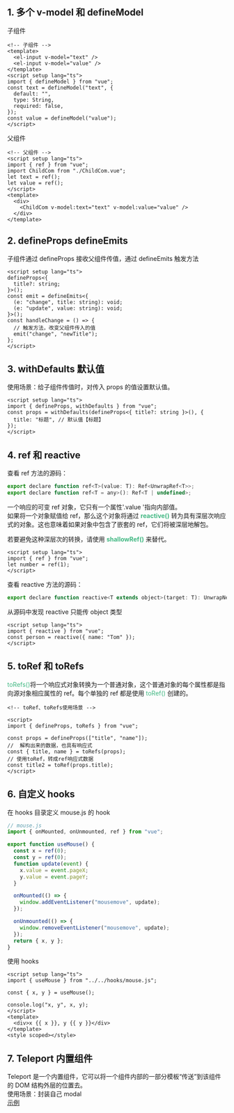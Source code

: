 ## 1. 多个 v-model 和 defineModel

子组件

```vue
<!-- 子组件 -->
<template>
  <el-input v-model="text" />
  <el-input v-model="value" />
</template>
<script setup lang="ts">
import { defineModel } from "vue";
const text = defineModel("text", {
  default: "",
  type: String,
  required: false,
});
const value = defineModel("value");
</script>
```

父组件

```vue
<!-- 父组件 -->
<script setup lang="ts">
import { ref } from "vue";
import ChildCom from "./ChildCom.vue";
let text = ref();
let value = ref();
</script>
<template>
  <div>
    <ChildCom v-model:text="text" v-model:value="value" />
  </div>
</template>
```

## 2. defineProps defineEmits

子组件通过 defineProps 接收父组件传值，通过 defineEmits 触发方法

```vue
<script setup lang="ts">
defineProps<{
  title?: string;
}>();
const emit = defineEmits<{
  (e: "change", title: string): void;
  (e: "update", value: string): void;
}>();
const handleChange = () => {
  // 触发方法，改变父组件传入的值
  emit("change", "newTitle");
};
</script>
```

## 3. withDefaults 默认值

使用场景：给子组件传值时，对传入 props 的值设置默认值。

```vue
<script setup lang="ts">
import { defineProps, withDefaults } from "vue";
const props = withDefaults(defineProps<{ title?: string }>(), {
  title: "标题", // 默认值【标题】
});
</script>
```

## 4. ref 和 reactive

查看 ref 方法的源码：

```javascript
export declare function ref<T>(value: T): Ref<UnwrapRef<T>>;
export declare function ref<T = any>(): Ref<T | undefined>;
```

一个响应的可变 ref 对象，它只有一个属性'.value '指向内部值。<br>
如果将一个对象赋值给 ref，那么这个对象将通过 <span style="color: #42b883;"><strong>reactive()</strong></span> 转为具有深层次响应式的对象。这也意味着如果对象中包含了嵌套的 ref，它们将被深层地解包。<br>

若要避免这种深层次的转换，请使用 <span style="color: #42b883;"><strong>shallowRef()</strong></span> 来替代。

```vue
<script setup lang="ts">
import { ref } from "vue";
let number = ref(1);
</script>
```

查看 reactive 方法的源码：

```javascript
export declare function reactive<T extends object>(target: T): UnwrapNestedRefs<T>;
```

从源码中发现 reactive 只能传 object 类型

```vue
<script setup lang="ts">
import { reactive } from "vue";
const person = reactive({ name: "Tom" });
</script>
```

## 5. toRef 和 toRefs

<span style="color: #42b883;">toRefs()<strong></strong></span>将一个响应式对象转换为一个普通对象，这个普通对象的每个属性都是指向源对象相应属性的 ref。每个单独的 ref 都是使用 <span style="color: #42b883;">toRef()<strong></strong></span> 创建的。

```vue
<!-- toRef、toRefs使用场景 -->

<script>
import { defineProps, toRefs } from "vue";

const props = defineProps(["title", "name"]);
//  解构出来的数据，也具有响应式
const { title, name } = toRefs(props);
// 使用toRef，转成ref响应式数据
const title2 = toRef(props.title);
</script>
```

## 6. 自定义 hooks

在 hooks 目录定义 mouse.js 的 hook

```js
// mouse.js
import { onMounted, onUnmounted, ref } from "vue";

export function useMouse() {
  const x = ref(0);
  const y = ref(0);
  function update(event) {
    x.value = event.pageX;
    y.value = event.pageY;
  }

  onMounted(() => {
    window.addEventListener("mousemove", update);
  });

  onUnmounted(() => {
    window.removeEventListener("mousemove", update);
  });
  return { x, y };
}
```

使用 hooks

```vue
<script setup lang="ts">
import { useMouse } from "../../hooks/mouse.js";

const { x, y } = useMouse();

console.log("x, y", x, y);
</script>
<template>
  <div>x {{ x }}, y {{ y }}</div>
</template>
<style scoped></style>
```

## 7. Teleport 内置组件

Teleport 是一个内置组件，它可以将一个组件内部的一部分模板“传送”到该组件的 DOM 结构外层的位置去。<br>
使用场景：封装自己 modal<br>
[示例](/components/modal.html)
